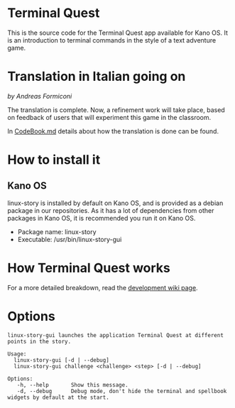 
# Terminal Quest

This is the source code for the Terminal Quest app available for Kano OS.
It is an introduction to terminal commands in the style of a text adventure game.

# Translation in Italian going on

*by Andreas Formiconi*

The translation is complete. Now, a refinement work will take place, based on feedback of users that will experiment this game in the classroom. 

In [CodeBook.md](https://github.com/iamarf/terminal-quest/blob/master/CodeBook.md) details about how the translation is done can be found.

# How to install it

## Kano OS
linux-story is installed by default on Kano OS, and is provided as a debian package in our repositories. As it has a lot of dependencies from other packages in Kano OS, it is recommended you run it on Kano OS.
 - Package name: linux-story
 - Executable: /usr/bin/linux-story-gui

# How Terminal Quest works
For a more detailed breakdown, read the [development wiki page](https://github.com/KanoComputing/linux-tutorial/wiki/Development).

# Options

```
linux-story-gui launches the application Terminal Quest at different points in the story.

Usage:
  linux-story-gui [-d | --debug]
  linux-story-gui challenge <challenge> <step> [-d | --debug]

Options:
   -h, --help       Show this message.
   -d, --debug      Debug mode, don't hide the terminal and spellbook widgets by default at the start.
```
